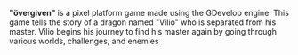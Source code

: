 **"övergiven"** is a pixel platform game made using the GDevelop engine. This game tells the story of a dragon named "Vilio" who is separated from his master. Vilio begins his journey to find his master again by going through various worlds, challenges, and enemies
